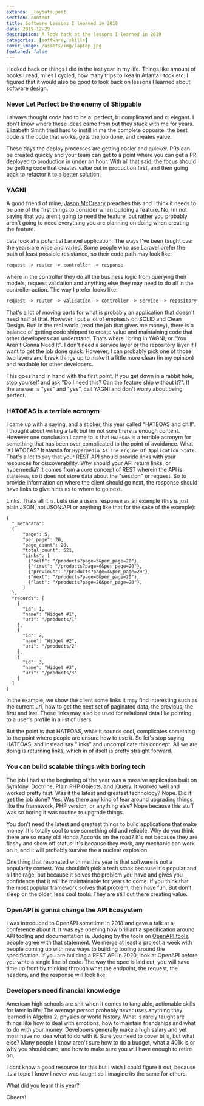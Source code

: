 ```yaml
---
extends: _layouts.post
section: content
title: Software Lessons I learned in 2019
date: 2019-12-29
description: A look back at the lessons I learned in 2019
categories: [software, skills]
cover_image: /assets/img/laptop.jpg
featured: false
---
```


I looked back on things I did in the last year in my life. Things like amount of books I read, miles I cycled, how many trips to Ikea in Atlanta I took etc. I figured that it would also be good to look back on lessons I learned about software design. 

### Never Let Perfect be the enemy of Shippable

I always thought code had to be a: perfect, b: complicated and c: elegant. I don't know where these ideas came from but they stuck with me for years. Elizabeth Smith tried hard to instill in me the complete opposite: the best code is the code that works, gets the job done, and creates value. 

These days the deploy processes are getting easier and quicker. PRs can be created quickly and your team can get to a point where you can get a PR deployed to production in under an hour. With all that said, the focus should be getting code that creates value out in production first, and then going back to refactor it to a better solution. 

### YAGNI

A good friend of mine, [Jason McCreary](https://twitter.com/jasonmccreary) preaches this and I think it needs to be one of the first things to consider when building a feature. No, Im not saying that you aren't going to need the feature, but rather you probably aren't going to need everything you are planning on doing when creating the feature. 

Lets look at a potential Laravel application. The ways I've been taught over the years are wide and varied. Some people who use Laravel prefer the path of least possible resistance, so their code path may look like: 

```php
request -> router -> controller -> response
```

where in the controller they do all the business logic from querying their models, request validation and anything else they may need to do all in the controller action. The way I prefer looks like:

```php
request -> router -> validation -> controller -> service -> repository -> service -> controller -> response
```

That's a lot of moving parts for what is probably an application that doesn't need half of that. However I put a lot of emphasis on SOLID and Clean Design. But! In the real world (read the job that gives me money), there is a balance of getting code shipped to create value and maintaining code that other developers can understand. Thats where I bring in YAGNI, or "You Aren't Gonna Need It". I don't need a service layer or the repository layer if I want to get the job done quick. However, I can probably pick one of those two layers and break things up to make it a little more clean (in my opinion) and readable for other developers. 

This goes hand in hand with the first point. If you get down in a rabbit hole, stop yourself and ask "Do I need this? Can the feature ship without it?". If the answer is "yes" and "yes", call YAGNI and don't worry about being perfect. 

### HATOEAS is a terrible acronym

I came up with a saying, and a sticker, this year called "HATEOAS and chill". I thought about writing a talk but Im not sure there is enough content. However one conclusion I came to is that `HATEOAS` is a terrible acronym for something that has been over complicated to the point of avoidance. What is HATOEAS? It stands for ```Hypermedia As The Engine Of Application State```. That's a lot to say that your REST API should provide links with your resources for discoverability. Why should your API return links, or hypermedia? It comes from a core concept of REST wherein the API is stateless, so it does not store data about the "session" or request. So to provide information on where the client should go next, the response should have links to give hints as to where to go next. 

Links. Thats all it is. Lets use a users response as an example (this is just plain JSON, not JSON:API or anything like that for the sake of the example): 

```
{
  "_metadata": 
  {
      "page": 5,
      "per_page": 20,
      "page_count": 20,
      "total_count": 521,
      "Links": [
        {"self": "/products?page=5&per_page=20"},
        {"first": "/products?page=0&per_page=20"},
        {"previous": "/products?page=4&per_page=20"},
        {"next": "/products?page=6&per_page=20"},
        {"last": "/products?page=26&per_page=20"},
      ]
  },
  "records": [
    {
      "id": 1,
      "name": "Widget #1",
      "uri": "/products/1"
    },
    {
      "id": 2,
      "name": "Widget #2",
      "uri": "/products/2"
    },
    {
      "id": 3,
      "name": "Widget #3",
      "uri": "/products/3"
    }
  ]
}
```

In the example, we show the client some links it may find interesting such as the current uri, how to get the next set of paginated data, the previous, the first and last. These links may also be used for relational data like pointing to a user's profile in a list of users. 

But the point is that HATEOAS, while it sounds cool, complicates something to the point where people are unsure how to use it. So let's stop saying HATEOAS, and instead say "links" and uncomplicate this concept. All we are doing is returning links, which in of itself is pretty straight forward. 

### You can build scalable things with boring tech

The job I had at the beginning of the year was a massive application built on Symfony, Doctrine, Plain PHP Objects, and jQuery. It worked well and worked pretty fast. Was it the latest and greatest technology? Nope. Did it get the job done? Yes. Was there any kind of fear around upgrading things like the framework, PHP version, or anything else? Nope because this stuff was so boring it was routine to upgrade things. 

You don't need the latest and greatest things to build applications that make money. It's totally cool to use something old and reliable. Why do you think there are so many old Honda Accords on the road? It's not because they are flashy and show off status! It's because they work, any mechanic can work on it, and it will probably survive the a nuclear explosion. 

One thing that resonated with me this year is that software is not a popularity contest. You shouldn't pick a tech stack because it's popular and all the rage, but because it solves the problem you have and gives you confidence that it will be maintainable for years to come. If you think that the most popular framework solves that problem, then have fun. But don't sleep on the older, less cool tools. They are still out there creating value. 

### OpenAPI is gonna change the API Ecosystem

I was introduced to OpenAPI sometime in 2018 and gave a talk at a conference about it. It was eye opening how brilliant a specification around API tooling and documentation is. Judging by the tools on [OpenAPI.tools](https://openapi.tools), people agree with that statement. We merge at least a project a week with people coming up with new ways to building tooling around the specification. If you are building a REST API in 2020, look at OpenAPI before you write a single line of code. The way the spec is laid out, you will save time up front by thinking through what the endpoint, the request, the headers, and the response will look like.

### Developers need financial knowledge

American high schools are shit when it comes to tangiable, actionable skills for later in life. The average person probably never uses anything they learned in Algebra 2, physics or world history. What is rarely taught are things like how to deal with emotions, how to maintain friendships and what to do with your money. Developers generally make a high salary and yet most have no idea what to do with it. Sure you need to cover bills, but what else? Many people I know aren't sure how to do a budget, what a 401k is or why you should care, and how to make sure you will have enough to retire on. 

I dont know a good resource for this but I wish I could figure it out, because its a topic I know I never was taught so I imagine its the same for others. 

What did you learn this year?

Cheers!